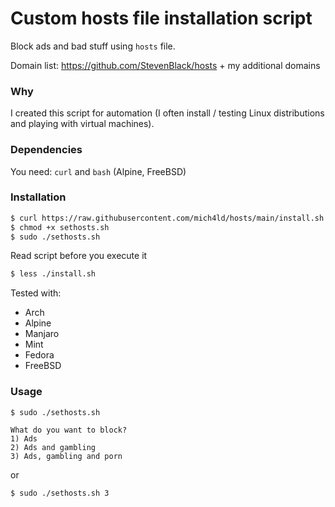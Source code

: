 # Custom hosts file installation script
Block ads and bad stuff using `hosts` file.

Domain list: https://github.com/StevenBlack/hosts + my additional domains

### Why
I created this script for automation (I often install / testing Linux distributions and playing with virtual machines).

### Dependencies
You need: `curl` and `bash` (Alpine, FreeBSD)

### Installation
```bash
$ curl https://raw.githubusercontent.com/mich4ld/hosts/main/install.sh > sethosts.sh
$ chmod +x sethosts.sh
$ sudo ./sethosts.sh
```
Read script before you execute it
```bash
$ less ./install.sh
```
Tested with:
- Arch
- Alpine
- Manjaro
- Mint
- Fedora
- FreeBSD


### Usage
```
$ sudo ./sethosts.sh

What do you want to block?
1) Ads
2) Ads and gambling
3) Ads, gambling and porn
```

or

```
$ sudo ./sethosts.sh 3
```
